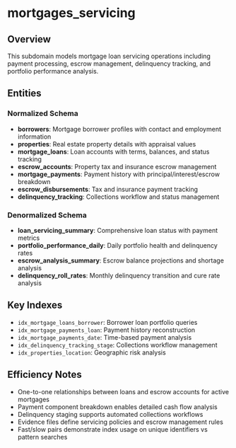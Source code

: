 # mortgages_servicing

## Overview
This subdomain models mortgage loan servicing operations including payment processing, escrow management, delinquency tracking, and portfolio performance analysis.

## Entities

### Normalized Schema
- **borrowers**: Mortgage borrower profiles with contact and employment information
- **properties**: Real estate property details with appraisal values
- **mortgage_loans**: Loan accounts with terms, balances, and status tracking
- **escrow_accounts**: Property tax and insurance escrow management
- **mortgage_payments**: Payment history with principal/interest/escrow breakdown
- **escrow_disbursements**: Tax and insurance payment tracking
- **delinquency_tracking**: Collections workflow and status management

### Denormalized Schema
- **loan_servicing_summary**: Comprehensive loan status with payment metrics
- **portfolio_performance_daily**: Daily portfolio health and delinquency rates
- **escrow_analysis_summary**: Escrow balance projections and shortage analysis
- **delinquency_roll_rates**: Monthly delinquency transition and cure rate analysis

## Key Indexes
- `idx_mortgage_loans_borrower`: Borrower loan portfolio queries
- `idx_mortgage_payments_loan`: Payment history reconstruction
- `idx_mortgage_payments_date`: Time-based payment analysis
- `idx_delinquency_tracking_stage`: Collections workflow management
- `idx_properties_location`: Geographic risk analysis

## Efficiency Notes
- One-to-one relationships between loans and escrow accounts for active mortgages
- Payment component breakdown enables detailed cash flow analysis
- Delinquency staging supports automated collections workflows
- Evidence files define servicing policies and escrow management rules
- Fast/slow pairs demonstrate index usage on unique identifiers vs pattern searches